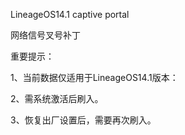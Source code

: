LineageOS14.1 captive portal

网络信号叉号补丁

重要提示：

1、当前数据仅适用于LineageOS14.1版本：

2、需系统激活后刷入。

3、恢复出厂设置后，需要再次刷入。
